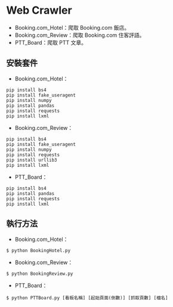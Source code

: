 # Web Crawler
* Booking.com_Hotel：爬取 Booking.com 飯店。
* Booking.com_Review：爬取 Booking.com 住客評語。 
* PTT_Board：爬取 PTT 文章。
## 安裝套件
* Booking.com_Hotel：
```
pip install bs4
pip install fake_useragent
pip install numpy
pip install pandas
pip install requests
pip install lxml
```
* Booking.com_Review：
```
pip install bs4
pip install fake_useragent
pip install numpy
pip install requests
pip install urllib3
pip install lxml
```
* PTT_Board：
```
pip install bs4
pip install pandas
pip install requests
pip install lxml
```
## 執行方法
* Booking.com_Hotel：
```
$ python BookingHotel.py
```
* Booking.com_Review：
```
$ python BookingReview.py
```
* PTT_Board：
```
$ python PTTBoard.py [看板名稱] [起始頁面(倒數)] [抓取頁數] [檔名]
```
